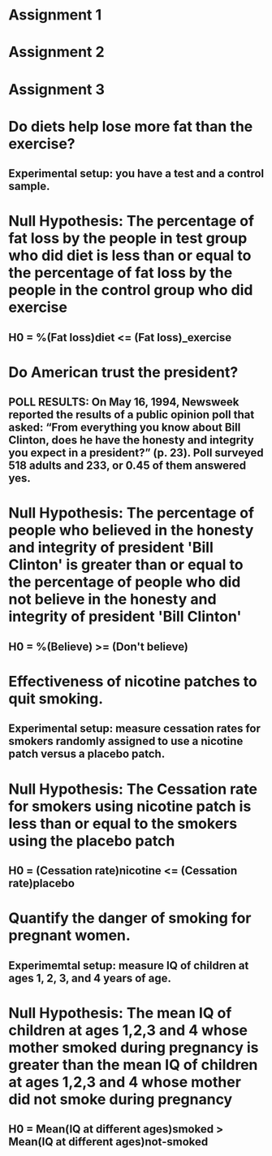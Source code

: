 # Assignment 1


# Assignment 2


# Assignment 3

# Do diets help lose more fat than the exercise?
## Experimental setup:  you have a test and a control sample.

# Null Hypothesis: The percentage of fat loss by the people in test group who did diet is less than or equal to the percentage of fat loss by the people in the control group who did exercise
## H0 = %(Fat loss)diet <= (Fat loss)_exercise



# Do American trust the president?
## POLL RESULTS: On May 16, 1994, Newsweek reported the results of a public opinion poll that asked: “From everything you know about Bill Clinton, does he have the honesty and integrity you expect in a president?” (p. 23). Poll surveyed 518 adults and 233, or 0.45 of them answered yes.

# Null Hypothesis: The percentage of people who believed in the honesty and integrity of president 'Bill Clinton' is greater than or equal to the percentage of people who did not believe in the honesty and integrity of president 'Bill Clinton'
## H0 = %(Believe) >= (Don't believe)


# Effectiveness of nicotine patches to quit smoking.
## Experimental setup: measure cessation rates for smokers randomly assigned to use a nicotine patch versus a placebo patch.

# Null Hypothesis: The Cessation rate for smokers using nicotine patch is less than or equal to the smokers using the placebo patch
## H0 = (Cessation rate)nicotine <= (Cessation rate)placebo




# Quantify the danger of smoking for pregnant women.
## Experimemtal setup: measure IQ of children at ages 1, 2, 3, and 4 years of age.

# Null Hypothesis: The mean IQ of children at ages 1,2,3 and 4 whose mother smoked during pregnancy is greater than the mean IQ of children at ages 1,2,3 and 4 whose mother did not smoke during pregnancy
## H0 = Mean(IQ at different ages)smoked > Mean(IQ at different ages)not-smoked
